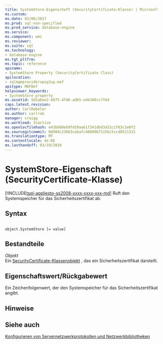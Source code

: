 ```yaml
---
title: SystemStore-Eigenschaft (SecurityCertificate-Klasse) | Microsoft Docs
ms.custom: 
ms.date: 03/06/2017
ms.prod: sql-non-specified
ms.prod_service: database-engine
ms.service: 
ms.component: wmi
ms.reviewer: 
ms.suite: sql
ms.technology:
- database-engine
ms.tgt_pltfrm: 
ms.topic: reference
apiname:
- SystemStore Property (SecurityCertificate Class)
apilocation:
- sqlmgmproviderxpsp2up.mof
apitype: MOFDef
helpviewer_keywords:
- SystemStore property
ms.assetid: 5d2a6ee2-d975-4fd6-adb5-ed43d0cc7fdd
caps.latest.revision: 
author: CarlRabeler
ms.author: carlrab
manager: craigg
ms.workload: Inactive
ms.openlocfilehash: e43b660eb9fd19aa61f341dbd3a51c1f63c1e0f2
ms.sourcegitcommit: 0d904c23663cebafc48609671156c5ccd8521315
ms.translationtype: MT
ms.contentlocale: de-DE
ms.lasthandoff: 03/19/2018
---
```

# <a name="systemstore-property-securitycertificate-class"></a>SystemStore-Eigenschaft (SecurityCertificate-Klasse)
[!INCLUDE[tsql-appliesto-ss2008-xxxx-xxxx-xxx-md](../../../includes/tsql-appliesto-ss2008-xxxx-xxxx-xxx-md.md)]
  Ruft den Systemspeicher für das Sicherheitszertifikat ab.  
  
## <a name="syntax"></a>Syntax  
  
```  
  
object.SystemStore [= value]  
```  
  
## <a name="parts"></a>Bestandteile  
 *Objekt*  
 Ein [SecurityCertificate-Klassenobjekt](../../../relational-databases/wmi-provider-configuration-classes/securitycertificate-class/securitycertificate-class.md) , das ein Sicherheitszertifikat darstellt.  
  
## <a name="property-valuereturn-value"></a>Eigenschaftswert/Rückgabewert  
 Ein Zeichenfolgenwert, der den Systemspeicher für das Sicherheitszertifikat angibt.  
  
## <a name="remarks"></a>Hinweise  
  
## <a name="see-also"></a>Siehe auch  
 [Konfigurieren von Servernetzwerkprotokollen und Netzwerkbibliotheken](http://msdn.microsoft.com/library/ms177485\(v=sql.100\).aspx)  
  
  
